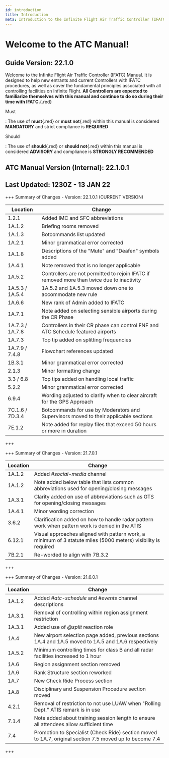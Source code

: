 ```yaml
---
id: introduction
title: Introduction
meta: Introduction to the Infinite Flight Air Traffic Controller (IFATC) Manual.
---
```


# Welcome to the ATC Manual!



## Guide Version: 22.1.0



Welcome to the Infinite Flight Air Traffic Controller (IFATC) Manual. It is designed to help new entrants and current Controllers with IFATC procedures, as well as cover the fundamental principles associated with all controlling facilities on Infinite Flight. **All Controllers are expected to familiarize themselves with this manual and continue to do so during their time with IFATC.**{.red}



Must

: The use of **must**{.red} or **must not**{.red} within this manual is considered **MANDATORY** and strict compliance is **REQUIRED**

Should

: The use of **should**{.red} or **should not**{.red} within this manual is considered **ADVISORY** and compliance is **STRONGLY RECOMMENDED**



## ATC Manual Version (Internal): 22.1.0.1

## Last Updated: 1230Z - 13 JAN 22

+++ Summary of Changes - Version: 22.1.0.1 (CURRENT VERSION)

| Location        | Change                                                       |
| --------------- | ------------------------------------------------------------ |
| 1.2.1           | Added IMC and SFC abbreviations                              |
| 1A.1.2          | Briefing rooms removed                                       |
| 1A.1.3          | Botcommands list updated                                     |
| 1A.2.1          | Minor grammatical error corrected                            |
| 1A.1.8          | Descriptions of the "Mute" and "Deafen" symbols added        |
| 1A.4.1          | Note removed that is no longer applicable                    |
| 1A.5.2          | Controllers are not permitted to rejoin IFATC if removed more than twice due to inactivity |
| 1A.5.3 / 1A.5.4 | 1A.5.2 and 1A.5.3 moved down one to accommodate new rule     |
| 1A.6.6          | New rank of Admin added to IFATC                             |
| 1A.7.1          | Note added on selecting sensible airports during the CR Phase |
| 1A.7.3 / 1A.7.8 | Controllers in their CR phase can control FNF and ATC Schedule featured airports |
| 1A.7.3          | Top tip added on splitting frequencies                       |
| 1A.7.9 / 7.4.8  | Flowchart references updated                                 |
| 1B.3.1          | Minor grammatical error corrected                            |
| 2.1.3           | Minor formatting change                                      |
| 3.3 / 6.8       | Top tips added on handling local traffic                     |
| 5.2.2           | Minor grammatical error corrected                            |
| 6.9.4           | Wording adjusted to clarify when to clear aircraft for the GPS Approach |
| 7C.1.6 / 7D.3.4 | Botcommands for use by Moderators and Supervisors moved to their applicable sections |
| 7E.1.2          | Note added for replay files that exceed 50 hours or more in duration |

+++



+++ Summary of Changes - Version: 21.7.0.1

| Location | Change                                                       |
| -------- | ------------------------------------------------------------ |
| 1A.1.2   | Added *#social-media* channel                                |
| 1A.1.2   | Note added below table that lists common abbreviations used for opening/closing messages |
| 1A.3.1   | Clarity added on use of abbreviations such as GTS for opening/closing messages |
| 1A.4.1   | Minor wording correction                                     |
| 3.6.2    | Clarification added on how to handle radar pattern work when pattern work is denied in the ATIS |
| 6.12.1   | Visual approaches aligned with pattern work, a minimum of 3 statute miles (5000 meters) visibility is required |
| 7B.2.1   | Re-worded to align with 7B.3.2                               |

+++



+++ Summary of Changes - Version: 21.6.0.1

| Location | Change                                                       |
| -------- | ------------------------------------------------------------ |
| 1A.1.2   | Added *#atc-schedule* and *#events* channel descriptions     |
| 1A.3.1   | Removal of controlling within region assignment restriction  |
| 1A.3.1   | Added use of *@split* reaction role                          |
| 1A.4     | New airport selection page added, previous sections 1A.4 and 1A.5 moved to 1A.5 and 1A.6 respectively |
| 1A.5.2   | Minimum controlling times for class B and all radar facilities increased to 1 hour |
| 1A.6     | Region assignment section removed                            |
| 1A.6     | Rank Structure section reworked                              |
| 1A.7     | New Check Ride Process section                               |
| 1A.8     | Disciplinary and Suspension Procedure section moved          |
| 4.2.1    | Removal of restriction to not use LUAW when "Rolling Dept." ATIS remark is in use |
| 7.1.4    | Note added about training session length to ensure all attendees allow sufficient time |
| 7.4      | Promotion to Specialist (Check Ride) section moved to 1A.7, original section 7.5 moved up to become 7.4 |

+++

